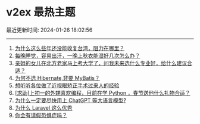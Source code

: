 # v2ex 最热主题

最近更新时间: 2024-01-26 18:02:56

--- 
1. [为什么这么些年还没能收复台湾，阻力在哪里？](https://www.v2ex.com/t/1011661) 
2. [每晚睡觉，容易出汗，一晚上秋衣能湿好几次怎么办？](https://www.v2ex.com/t/1011636) 
3. [亲姐的女儿在北方老家马上考大学了，问我未来选什么专业好，给什么建议合适？](https://www.v2ex.com/t/1011683) 
4. [为何不选 Hibernate,非要 MyBatis？](https://www.v2ex.com/t/1011737) 
5. [想听听各位做了近视眼矫正手术过来人的经验](https://www.v2ex.com/t/1011642) 
6. [[求助]上初一的外甥喜欢编程，目前在学 Python ，春节送他什么礼物合适？](https://www.v2ex.com/t/1011670) 
7. [为什么一定要尽快用上 ChatGPT 等大语言模型?](https://www.v2ex.com/t/1011694) 
8. [为什么 Laravel 这么优秀](https://www.v2ex.com/t/1011696) 
9. [你会有请假恐惧症吗？](https://www.v2ex.com/t/1011716) 

